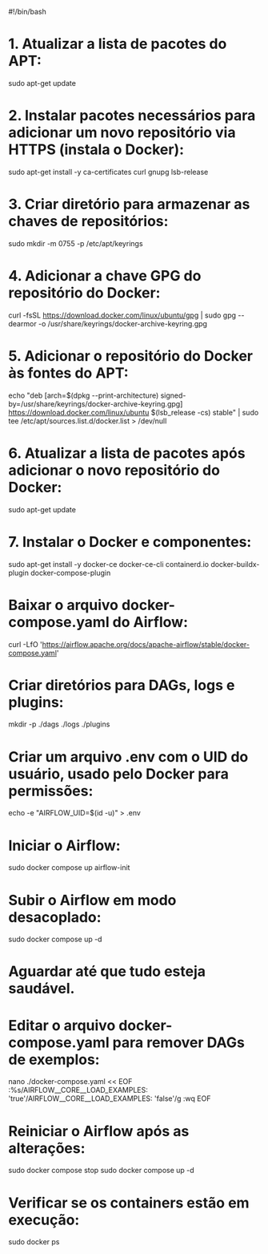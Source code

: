 #!/bin/bash

# 1. Atualizar a lista de pacotes do APT:
sudo apt-get update

# 2. Instalar pacotes necessários para adicionar um novo repositório via HTTPS (instala o Docker):
sudo apt-get install -y ca-certificates curl gnupg lsb-release

# 3. Criar diretório para armazenar as chaves de repositórios:
sudo mkdir -m 0755 -p /etc/apt/keyrings

# 4. Adicionar a chave GPG do repositório do Docker:
curl -fsSL https://download.docker.com/linux/ubuntu/gpg | sudo gpg --dearmor -o /usr/share/keyrings/docker-archive-keyring.gpg

# 5. Adicionar o repositório do Docker às fontes do APT:
echo "deb [arch=$(dpkg --print-architecture) signed-by=/usr/share/keyrings/docker-archive-keyring.gpg] https://download.docker.com/linux/ubuntu $(lsb_release -cs) stable" | sudo tee /etc/apt/sources.list.d/docker.list > /dev/null

# 6. Atualizar a lista de pacotes após adicionar o novo repositório do Docker:
sudo apt-get update

# 7. Instalar o Docker e componentes:
sudo apt-get install -y docker-ce docker-ce-cli containerd.io docker-buildx-plugin docker-compose-plugin

# Baixar o arquivo docker-compose.yaml do Airflow:
curl -LfO 'https://airflow.apache.org/docs/apache-airflow/stable/docker-compose.yaml'

# Criar diretórios para DAGs, logs e plugins:
mkdir -p ./dags ./logs ./plugins

# Criar um arquivo .env com o UID do usuário, usado pelo Docker para permissões:
echo -e "AIRFLOW_UID=$(id -u)" > .env

# Iniciar o Airflow:
sudo docker compose up airflow-init

# Subir o Airflow em modo desacoplado:
sudo docker compose up -d

# Aguardar até que tudo esteja saudável.

# Editar o arquivo docker-compose.yaml para remover DAGs de exemplos:
nano ./docker-compose.yaml << EOF
:%s/AIRFLOW__CORE__LOAD_EXAMPLES: 'true'/AIRFLOW__CORE__LOAD_EXAMPLES: 'false'/g
:wq
EOF

# Reiniciar o Airflow após as alterações:
sudo docker compose stop
sudo docker compose up -d

# Verificar se os containers estão em execução:
sudo docker ps
